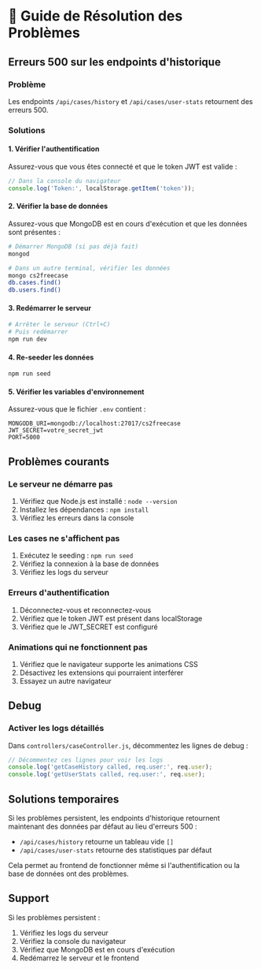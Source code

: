# 🔧 Guide de Résolution des Problèmes

## Erreurs 500 sur les endpoints d'historique

### Problème
Les endpoints `/api/cases/history` et `/api/cases/user-stats` retournent des erreurs 500.

### Solutions

#### 1. Vérifier l'authentification
Assurez-vous que vous êtes connecté et que le token JWT est valide :

```javascript
// Dans la console du navigateur
console.log('Token:', localStorage.getItem('token'));
```

#### 2. Vérifier la base de données
Assurez-vous que MongoDB est en cours d'exécution et que les données sont présentes :

```bash
# Démarrer MongoDB (si pas déjà fait)
mongod

# Dans un autre terminal, vérifier les données
mongo cs2freecase
db.cases.find()
db.users.find()
```

#### 3. Redémarrer le serveur
```bash
# Arrêter le serveur (Ctrl+C)
# Puis redémarrer
npm run dev
```

#### 4. Re-seeder les données
```bash
npm run seed
```

#### 5. Vérifier les variables d'environnement
Assurez-vous que le fichier `.env` contient :

```env
MONGODB_URI=mongodb://localhost:27017/cs2freecase
JWT_SECRET=votre_secret_jwt
PORT=5000
```

## Problèmes courants

### Le serveur ne démarre pas
1. Vérifiez que Node.js est installé : `node --version`
2. Installez les dépendances : `npm install`
3. Vérifiez les erreurs dans la console

### Les cases ne s'affichent pas
1. Exécutez le seeding : `npm run seed`
2. Vérifiez la connexion à la base de données
3. Vérifiez les logs du serveur

### Erreurs d'authentification
1. Déconnectez-vous et reconnectez-vous
2. Vérifiez que le token JWT est présent dans localStorage
3. Vérifiez que le JWT_SECRET est configuré

### Animations qui ne fonctionnent pas
1. Vérifiez que le navigateur supporte les animations CSS
2. Désactivez les extensions qui pourraient interférer
3. Essayez un autre navigateur

## Debug

### Activer les logs détaillés
Dans `controllers/caseController.js`, décommentez les lignes de debug :

```javascript
// Décommentez ces lignes pour voir les logs
console.log('getCaseHistory called, req.user:', req.user);
console.log('getUserStats called, req.user:', req.user);
```



## Solutions temporaires

Si les problèmes persistent, les endpoints d'historique retournent maintenant des données par défaut au lieu d'erreurs 500 :

- `/api/cases/history` retourne un tableau vide `[]`
- `/api/cases/user-stats` retourne des statistiques par défaut

Cela permet au frontend de fonctionner même si l'authentification ou la base de données ont des problèmes.

## Support

Si les problèmes persistent :
1. Vérifiez les logs du serveur
2. Vérifiez la console du navigateur
3. Vérifiez que MongoDB est en cours d'exécution
4. Redémarrez le serveur et le frontend 